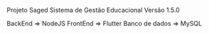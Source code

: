 Projeto Saged
Sistema de Gestão Educacional
Versão 1.5.0

BackEnd        => NodeJS
FrontEnd       => Flutter
Banco de dados => MySQL